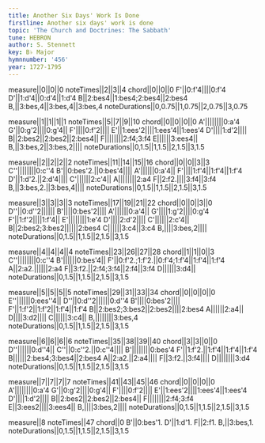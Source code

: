 ```yaml
---
title: Another Six Days' Work Is Done
firstline: Another six days' work is done
topic: 'The Church and Doctrines: The Sabbath'
tune: HEBRON
author: S. Stennett
key: B♭ Major
hymnnumber: '456'
year: 1727-1795
---
```

measure||0||0||0
noteTimes||2||3||4
chord||0||0||0
F'||0:f'4||||0:f'4
D'||1:d'4||0:d'4||1:d'4
B||2:bes4||1:bes4;2:bes4||2:bes4
B,||3:bes,4||3:bes,4||3:bes,4
noteDurations||0,0.75||1,0.75||2,0.75||3,0.75

measure||1||1||1||1
noteTimes||5||7||9||10
chord||0||0||0||0
A'||||||||0:a'4
G'||0:g'2||||0:g'4||
F'||||0:f'2||||
E'||1:ees'2||||1:ees'4||1:ees'4
D'||||1:d'2||||
B||2:bes2||2:bes2||2:bes4||
F||||||||2:f4;3:f4
E||||||3:ees4||
B,||3:bes,2||3:bes,2||||
noteDurations||0,1.5||1,1.5||2,1.5||3,1.5

measure||2||2||2||2
noteTimes||11||14||15||16
chord||0||0||3||3
C''||||||||0:c''4
B'||0:bes'2.||0:bes'4||||
A'||||||0:a'4||
F'||||1:f'4||1:f'4||1:f'4
D'||1:d'2.||2:d'4||||
C'||||||2:c'4||
A||||||||2:a4
F||2:f2.||||3:f4||3:f4
B,||3:bes,2.||3:bes,4||||
noteDurations||0,1.5||1,1.5||2,1.5||3,1.5

measure||3||3||3||3
noteTimes||17||19||21||22
chord||0||0||3||0
D''||0:d''2||||||
B'||||0:bes'2||||
A'||||||0:a'4||
G'||||1:g'2||||0:g'4
F'||1:f'2||||1:f'4||
E'||||||||1:e'4
D'||||2:d'2||||
C'||||||2:c'4||
B||2:bes2;3:bes2||||||2:bes4
C||||||3:c4||3:c4
B,||||3:bes,2||||
noteDurations||0,1.5||1,1.5||2,1.5||3,1.5

measure||4||4||4||4
noteTimes||23||26||27||28
chord||1||1||0||3
C''||||||||0:c''4
B'||||||0:bes'4||
F'||0:f'2.;1:f'2.||0:f'4;1:f'4||1:f'4||1:f'4
A||2:a2.||||||2:a4
F||3:f2.||2:f4;3:f4||2:f4||3:f4
D||||||3:d4||
noteDurations||0,1.5||1,1.5||2,1.5||3,1.5

measure||5||5||5||5
noteTimes||29||31||33||34
chord||0||0||0||0
E''||||||0:ees''4||
D''||0:d''2||||||0:d''4
B'||||0:bes'2||||
F'||1:f'2||1:f'2||1:f'4||1:f'4
B||2:bes2;3:bes2||2:bes2||||2:bes4
A||||||2:a4||
D||||3:d2||||
C||||||3:c4||
B,||||||||3:bes,4
noteDurations||0,1.5||1,1.5||2,1.5||3,1.5

measure||6||6||6||6
noteTimes||35||38||39||40
chord||3||3||0||0
D''||||||0:d''4||
C''||0:c''2.||0:c''4||||
B'||||||||0:bes'4
F'||1:f'2.||1:f'4||1:f'4||1:f'4
B||||||2:bes4;3:bes4||2:bes4
A||2:a2.||2:a4||||
F||3:f2.||3:f4||||
D||||||||3:d4
noteDurations||0,1.5||1,1.5||2,1.5||3,1.5

measure||7||7||7||7
noteTimes||41||43||45||46
chord||0||0||0||0
A'||||||||0:a'4
G'||0:g'2||||0:g'4||
F'||||0:f'2||||
E'||1:ees'2||||1:ees'4||1:ees'4
D'||||1:d'2||||
B||2:bes2||2:bes2||2:bes4||
F||||||||2:f4;3:f4
E||3:ees2||||3:ees4||
B,||||3:bes,2||||
noteDurations||0,1.5||1,1.5||2,1.5||3,1.5

measure||8
noteTimes||47
chord||0
B'||0:bes'1.
D'||1:d'1.
F||2:f1.
B,||3:bes,1.
noteDurations||0,1.5||1,1.5||2,1.5||3,1.5

